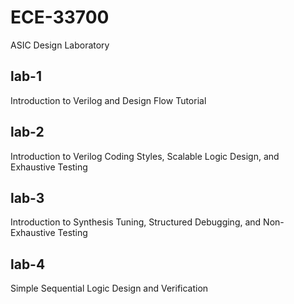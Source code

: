 # ECE-33700
ASIC Design Laboratory

## lab-1
Introduction to Verilog and Design Flow Tutorial

## lab-2
Introduction to Verilog Coding Styles, Scalable Logic Design, and Exhaustive Testing

## lab-3
Introduction to Synthesis Tuning, Structured Debugging, and Non-Exhaustive Testing

## lab-4
Simple Sequential Logic Design and Verification
